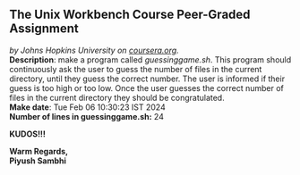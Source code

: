 ## The Unix Workbench Course Peer-Graded Assignment
*by Johns Hopkins University on [coursera.org](https://www.coursera.org/).*
\
**Description**: make a program called *guessinggame.sh*. This program should continuously ask the user to guess the number of files in the current directory, until they guess the correct number. The user is informed if their guess is too high or too low. Once the user guesses the correct number of files in the current directory they should be congratulated.
\
**Make date**: Tue Feb 06 10:30:23 IST 2024
\
**Number of lines in guessinggame.sh:** 24

**KUDOS!!!**

**Warm Regards,**
\
**Piyush Sambhi**
